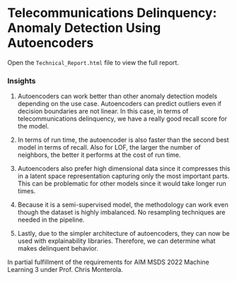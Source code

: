 # Telecommunications Delinquency: Anomaly Detection Using Autoencoders

Open the `Technical_Report.html` file to view the full report.

### Insights

1. Autoencoders can work better than other anomaly detection models depending on the use case. Autoencoders can predict outliers even if decision boundaries are not linear. In this case, in terms of telecommunications delinquency, we have a really good recall score for the model.

2. In terms of run time, the autoencoder is also faster than the second best model in terms of recall. Also for LOF, the larger the number of neighbors, the better it performs at the cost of run time.

3. Autoencoders also prefer high dimensional data since it compresses this in a latent space representation capturing only the most important parts. This can be problematic for other models since it would take longer run times.

4. Because it is a semi-supervised model, the methodology can work even though the dataset is highly imbalanced. No resampling techniques are needed in the pipeline.

5. Lastly, due to the simpler architecture of autoencoders, they can now be used with explainability libraries. Therefore, we can determine what makes delinquent behavior.

In partial fulfillment of the requirements for AIM MSDS 2022 Machine Learning 3 under Prof. Chris Monterola.
